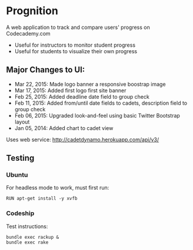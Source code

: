 # Prognition

A web application to track and compare users' progress on Codecademy.com
- Useful for instructors to monitor student progress
- Useful for students to visualize their own progress

## Major Changes to UI:
- Mar 22, 2015: Made logo banner a responsive boostrap image
- Mar 17, 2015: Added first logo first site banner
- Feb 25, 2015: Added deadline date field to group check
- Feb 11, 2015: Added from/until date fields to cadets, description field to group check
- Feb 06, 2015: Upgraded look-and-feel using basic Twitter Bootstrap layout
- Jan 05, 2014: Added chart to cadet view

Uses web service: http://cadetdynamo.herokuapp.com/api/v3/

## Testing
### Ubuntu
For headless mode to work, must first run:
```
RUN apt-get install -y xvfb
```

### Codeship
Test instructions:
```
bundle exec rackup &
bundle exec rake
```
